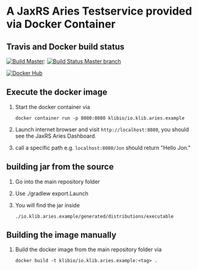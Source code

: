 # A JaxRS Aries Testservice provided via Docker Container

## Travis and Docker build status

[![Build Master](https://img.shields.io/badge/branch-master-brightgreen.svg)](https://github.com/klibio/io.klib.aries.example/tree/master): 
[![Build Status Master branch](https://api.travis-ci.org/klibio/io.klib.aries.example.svg?branch=master)](https://travis-ci.org/klibio/io.klib.aries.example)

[![Docker Hub](https://img.shields.io/badge/Docker%20Hub-io.klib.aries.example-blue)](https://hub.docker.com/r/klibio/io.klib.aries.example/)

## Execute the docker image

1. Start the docker container via

    `docker container run -p 8080:8080 klibio/io.klib.aries.example`

2. Launch internet browser and visit `http://localhost:8080`, you should see the JaxRS Aries Dashboard. 

3. call a specific path e.g. `localhost:8080/Jon` should return "Hello Jon."


## building jar from the source

1. Go into the main repository folder
2. Use ./gradlew export.Launch
3. You will find the jar inside 

    `./io.klib.aries.example/generated/distributions/executable`

## Building the image manually

1. Build the docker image from the main repository folder via 

    `docker build -t klibio/io.klib.aries.example:<tag> .`




